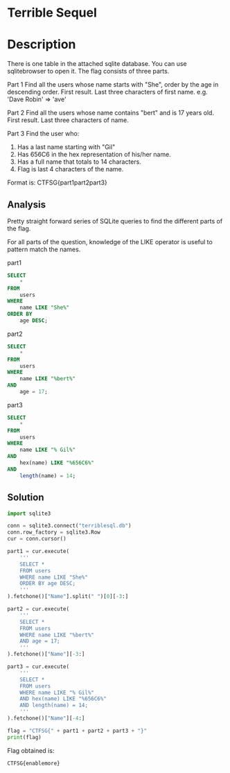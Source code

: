 # Terrible Sequel

# Description
There is one table in the attached sqlite database. You can use sqlitebrowser to open it. The flag consists of three parts.

Part 1
Find all the users whose name starts with "She", order by the age in descending order. First result. Last three characters of first name. e.g. 'Dave Robin' => 'ave'

Part 2
Find all the users whose name contains "bert" and is 17 years old. First result. Last three characters of name.

Part 3
Find the user who:
1. Has a last name starting with "Gil"
2. Has 656C6 in the hex representation of his/her name.
3. Has a full name that totals to 14 characters.
4. Flag is last 4 characters of the name.

Format is: CTFSG{part1part2part3}

## Analysis

Pretty straight forward series of SQLite queries to find the different parts of the flag.

For all parts of the question, knowledge of the LIKE operator is useful to pattern match the names.

part1
```sql
SELECT 
    * 
FROM 
    users 
WHERE 
    name LIKE "She%"
ORDER BY 
    age DESC;
```

part2
```sql
SELECT 
    *
FROM 
    users
WHERE 
    name LIKE "%bert%"
AND 
    age = 17;
```

part3
```sql
SELECT 
    *
FROM 
    users
WHERE 
    name LIKE "% Gil%"
AND 
    hex(name) LIKE "%656C6%"
AND 
    length(name) = 14;
```

## Solution

```py
import sqlite3

conn = sqlite3.connect("terriblesql.db")
conn.row_factory = sqlite3.Row
cur = conn.cursor()

part1 = cur.execute(
    '''
    SELECT * 
    FROM users 
    WHERE name LIKE "She%"
    ORDER BY age DESC;
    '''
).fetchone()["Name"].split(" ")[0][-3:]

part2 = cur.execute(
    '''
    SELECT *
    FROM users
    WHERE name LIKE "%bert%"
    AND age = 17;
    '''
).fetchone()["Name"][-3:]

part3 = cur.execute(
    '''
    SELECT *
    FROM users
    WHERE name LIKE "% Gil%"
    AND hex(name) LIKE "%656C6%"
    AND length(name) = 14;
    '''
).fetchone()["Name"][-4:]

flag = "CTFSG{" + part1 + part2 + part3 + "}"
print(flag)
```

Flag obtained is:
```txt
CTFSG{enablemore}
```
